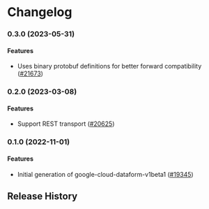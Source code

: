 # Changelog

### 0.3.0 (2023-05-31)

#### Features

* Uses binary protobuf definitions for better forward compatibility ([#21673](https://github.com/googleapis/google-cloud-ruby/issues/21673)) 

### 0.2.0 (2023-03-08)

#### Features

* Support REST transport ([#20625](https://github.com/googleapis/google-cloud-ruby/issues/20625)) 

### 0.1.0 (2022-11-01)

#### Features

* Initial generation of google-cloud-dataform-v1beta1 ([#19345](https://github.com/googleapis/google-cloud-ruby/issues/19345)) 

## Release History
